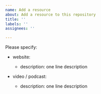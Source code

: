 ```yaml
---
name: Add a resource
about: Add a resource to this repository
title: ''
labels: ''
assignees: ''

---
```


Please specify:

- website:
  - description: one line description

- video / podcast:
  - description: one line description
